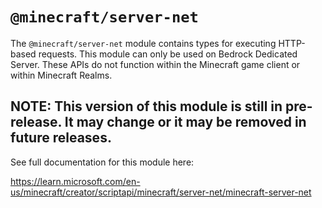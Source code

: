 # `@minecraft/server-net`

The `@minecraft/server-net` module contains types for executing HTTP-based requests. This module can only be used on Bedrock Dedicated Server. These APIs do not function within the Minecraft game client or within Minecraft Realms.

## **NOTE: This version of this module is still in pre-release.  It may change or it may be removed in future releases.**

See full documentation for this module here:

https://learn.microsoft.com/en-us/minecraft/creator/scriptapi/minecraft/server-net/minecraft-server-net